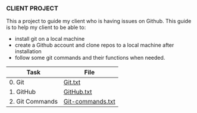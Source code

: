 ### CLIENT PROJECT

This a project to guide my client who is having issues on Github. This guide is to help my client to be able to:

* install git on a local machine
* create a Github account and clone repos to a local machine after installation
* follow some git commands and their functions when needed.

| Task | File |
| ---- | ---- |
| 0. Git | [Git.txt](./git.txt) |
| 1. GitHub | [GitHub.txt](./github.txt) |
| 2. Git Commands | [Git-commands.txt](./git_commands.txt) |